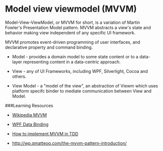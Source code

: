 # Model view viewmodel (MVVM)

Model-View-ViewModel, or MVVM for short, is a variation of Martin Fowler's Presentation Model pattern. 
MVVM abstracts a view's state and behavior making view independent of any specific UI framework. 

MVVM promotes event-driven programming of user interfaces, and declarative property and command binding.

* Model - provides a domain model to some state content or to a data-layer representing content in a data-centric approach.

* View - any of UI Frameworks, including WPF, Silverlight, Cocoa and others.

* View Model - a "model of the view", an abstraction of Viewm which uses platform specifc binder to mediate communication between View and Model.

###Learning Resources

* [Wikipedia MVVM](http://en.wikipedia.org/wiki/Model_View_ViewModel)

* [WPF Data Binding](http://msdn.microsoft.com/en-us/library/aa480224.aspx)

* [How to implement MVVM in TDD](http://msdn.microsoft.com/en-us/library/aa480224.aspx)

* http://wp.qmatteoq.com/the-mvvm-pattern-introduction/
